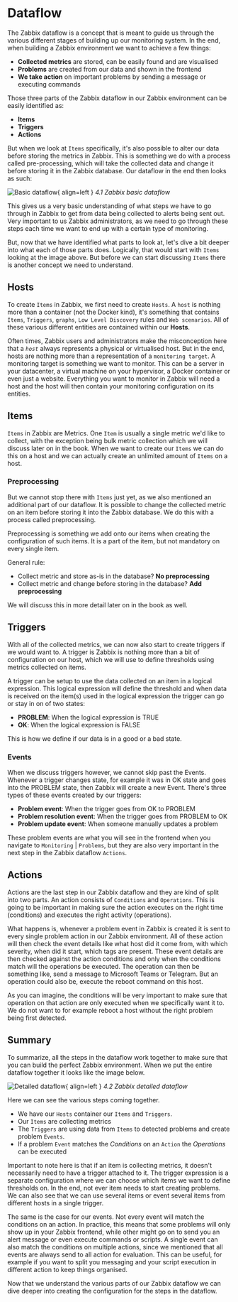 # Dataflow
The Zabbix dataflow is a concept that is meant to guide us through the various different
stages of building up our monitoring system. In the end, when building a Zabbix
environment we want to achieve a few things:

- **Collected metrics** are stored, can be easily found and are visualised
- **Problems** are created from our data and shown in the frontend
- **We take action** on important problems by sending a message or executing commands

Those three parts of the Zabbix dataflow in our Zabbix environment can be easily
identified as:

- **Items** 
- **Triggers**
- **Actions**

But when we look at `Items` specifically, it's also possible to alter our data before
storing the metrics in Zabbix. This is something we do with a process called pre-processing,
which will take the collected data and change it before storing it in the Zabbix database.
Our dataflow in the end then looks as such:

![Basic dataflow](ch04.1-dataflow-basic.png){ align=left }
*4.1 Zabbix basic dataflow*

This gives us a very basic understanding of what steps we have to go through in
Zabbix to get from data being collected to alerts being sent out. Very important
to us Zabbix administrators, as we need to go through these steps each time we want
to end up with a certain type of monitoring.

But, now that we have identified what parts to look at, let's dive a bit deeper
into what each of those parts does. Logically, that would start with `Items` looking
at the image above. But before we can start discussing `Items` there is another 
concept we need to understand.

## Hosts
To create `Items` in Zabbix, we first need to create `Hosts`. A `host` is nothing
more than a container (not the Docker kind), it's something that contains `Items`,
`Triggers`, `graphs`, `Low Level Discovery` rules and `Web scenarios`. All of these
various different entities are contained within our **Hosts**.

Often times, Zabbix users and administrators make the misconception here that a
*`host`* always represents a physical or virtualised host. But in the end, hosts
are nothing more than a representation of a `monitoring target`. A monitoring
target is something we want to monitor. This can be a server in your datacenter,
a virtual machine on your hypervisor, a Docker container or even just a website.
Everything you want to monitor in Zabbix will need a host and the host will then
contain your monitoring configuration on its entities.

## Items
`Items` in Zabbix are Metrics. One `Item` is usually a single metric we'd like to
collect, with the exception being bulk metric collection which we will discuss
later on in the book. When we want to create our `Items` we can do this on a host
and we can actually create an unlimited amount of `Items` on a host.

### Preprocessing
But we cannot stop there with `Items` just yet, as we also mentioned an additional
part of our dataflow. It is possible to change the collected metric on an item before
storing it into the Zabbix database. We do this with a process called preprocessing. 

Preprocessing is something we add onto our items when creating the configuration
of such items. It is a part of the item, but not mandatory on every single item.

General rule:

- Collect metric and store as-is in the database? **No preprocessing**
- Collect metric and change before storing in the database? **Add preprocessing**

We will discuss this in more detail later on in the book as well.

## Triggers
With all of the collected metrics, we can now also start to create triggers if we
would want to. A trigger is Zabbix is nothing more than a bit of configuration on
our host, which we will use to define thresholds using metrics collected on items. 

A trigger can be setup to use the data collected on an item in a logical expression.
This logical expression will define the threshold and when data is received on the
item(s) used in the logical expression the trigger can go or stay in on of two states:

- **PROBLEM**: When the logical expression is TRUE
- **OK**: When the logical expression is FALSE

This is how we define if our data is in a good or a bad state.

### Events
When we discuss triggers however, we cannot skip past the Events. Whenever a trigger
changes state, for example it was in OK state and goes into the PROBLEM state, then
Zabbix will create a new Event. There's three types of these events created by our
triggers:

- **Problem event**: When the trigger goes from OK to PROBLEM
- **Problem resolution event**: When the trigger goes from PROBLEM to OK
- **Problem update event**: When someone manually updates a problem

These problem events are what you will see in the frontend when you navigate to
`Monitoring` | `Problems`, but they are also very important in the next step in
the Zabbix dataflow `Actions`.

## Actions
Actions are the last step in our Zabbix dataflow and they are kind of split into
two parts. An action consists of `Conditions` and `Operations`. This is going to
be important in making sure the action executes on the right time (conditions)
and executes the right activity (operations). 

What happens is, whenever a problem event in Zabbix is created it is sent to every
single problem action in our Zabbix environment. All of these action will then
check the event details like what host did it come from, with which severity, when
did it start, which tags are present. These event details are then checked against
the action conditions and only when the conditions match will the operations be executed.
The operation can then be something like, send a message to Microsoft Teams or
Telegram. But an operation could also be, execute the reboot command on this host.

As you can imagine, the conditions will be very important to make sure that operation
on that action are only executed when we specifically want it to. We do not want to
for example reboot a host without the right problem being first detected.

## Summary

To summarize, all the steps in the dataflow work together to make sure that you can
build the perfect Zabbix environment. When we put the entire dataflow together it
looks like the image below.

![Detailed dataflow](ch04.2-dataflow-detailed.png){ align=left }
*4.2 Zabbix detailed dataflow*

Here we can see the various steps coming together.

- We have our `Hosts` container our `Items` and `Triggers`. 
- Our `Items` are collecting metrics
- The `Triggers` are using data from `Items` to detected problems and create problem `Events`.
- If a problem `Event` matches the *Conditions* on an `Action` the *Operations* can be executed

Important to note here is that if an item is collecting metrics, it doesn't necessarily
need to have a trigger attached to it. The trigger expression is a separate configuration
where we can choose which items we want to define thresholds on. In the end, not
ever item needs to start creating problems. We can also see that we can use several
items or event several items from different hosts in a single trigger.

The same is the case for our events. Not every event will match the conditions on
an action. In practice, this means that some problems will only show up in your
Zabbix frontend, while other might go on to send you an alert message or even execute
commands or scripts. A single event can also match the conditions on multiple actions,
since we mentioned that all events are always send to all action for evaluation.
This can be useful, for example if you want to split you messaging and your script
execution in different action to keep things organised.

Now that we understand the various parts of our Zabbix dataflow we can dive deeper into creating the configuration for the steps in the dataflow. 
